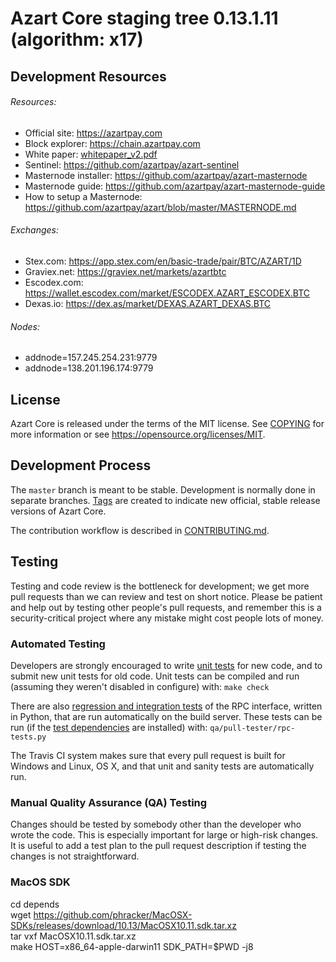 Azart Core staging tree 0.13.1.11 (algorithm: x17)
===============================


## Development Resources

###### Resources:
- Official site: https://azartpay.com  
- Block explorer: https://chain.azartpay.com  
- White paper: [whitepaper_v2.pdf](https://github.com/azartpay/azart/blob/master/azart-docs/whitepaper_v2.pdf)  
- Sentinel: https://github.com/azartpay/azart-sentinel  
- Masternode installer: https://github.com/azartpay/azart-masternode  
- Masternode guide: https://github.com/azartpay/azart-masternode-guide  
- How to setup a Masternode: https://github.com/azartpay/azart/blob/master/MASTERNODE.md

###### Exchanges:  
- Stex.com: https://app.stex.com/en/basic-trade/pair/BTC/AZART/1D
- Graviex.net: https://graviex.net/markets/azartbtc
- Escodex.com: https://wallet.escodex.com/market/ESCODEX.AZART_ESCODEX.BTC
- Dexas.io: https://dex.as/market/DEXAS.AZART_DEXAS.BTC

###### Nodes:  
- addnode=157.245.254.231:9779
- addnode=138.201.196.174:9779

License
-------

Azart Core is released under the terms of the MIT license. See [COPYING](COPYING) for more
information or see https://opensource.org/licenses/MIT.

Development Process
-------------------

The `master` branch is meant to be stable. Development is normally done in separate branches.
[Tags](https://github.com/azartpay/azart/tags) are created to indicate new official,
stable release versions of Azart Core.

The contribution workflow is described in [CONTRIBUTING.md](CONTRIBUTING.md).

Testing
-------

Testing and code review is the bottleneck for development; we get more pull
requests than we can review and test on short notice. Please be patient and help out by testing
other people's pull requests, and remember this is a security-critical project where any mistake might cost people
lots of money.

### Automated Testing

Developers are strongly encouraged to write [unit tests](/doc/unit-tests.md) for new code, and to
submit new unit tests for old code. Unit tests can be compiled and run
(assuming they weren't disabled in configure) with: `make check`

There are also [regression and integration tests](/qa) of the RPC interface, written
in Python, that are run automatically on the build server.
These tests can be run (if the [test dependencies](/qa) are installed) with: `qa/pull-tester/rpc-tests.py`

The Travis CI system makes sure that every pull request is built for Windows
and Linux, OS X, and that unit and sanity tests are automatically run.

### Manual Quality Assurance (QA) Testing

Changes should be tested by somebody other than the developer who wrote the
code. This is especially important for large or high-risk changes. It is useful
to add a test plan to the pull request description if testing the changes is
not straightforward.

### MacOS SDK

cd depends  
wget https://github.com/phracker/MacOSX-SDKs/releases/download/10.13/MacOSX10.11.sdk.tar.xz  
tar vxf MacOSX10.11.sdk.tar.xz  
make HOST=x86_64-apple-darwin11 SDK_PATH=$PWD -j8  
